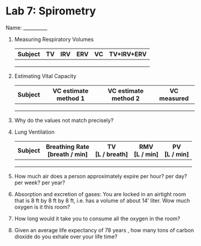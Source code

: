 # Lab 7: Spirometry

Name: __________

1. Measuring Respiratory Volumes

   | Subject | TV   | IRV  | ERV  | VC   | TV+IRV+ERV |
   | ------- | ---- | ---- | ---- | ---- | ---------- |
   |         |      |      |      |      |            |
   |         |      |      |      |      |            |
   |         |      |      |      |      |            |

2. Estimating Vital Capacity

   | Subject | VC estimate method 1 | VC estimate method 2 | VC measured |
   | ------- | -------------------- | -------------------- | ----------- |
   |         |                      |                      |             |
   |         |                      |                      |             |
   |         |                      |                      |             |

3. Why do the values not match precisely?

4. Lung Ventilation

   | Subject | Breathing Rate<br />[breath / min] | TV<br />[L / breath] | RMV<br />[L / min] | PV<br />[L / min] |
   | ------- | ---------------------------------- | -------------------- | ------------------ | ----------------- |
   |         |                                    |                      |                    |                   |
   |         |                                    |                      |                    |                   |
   |         |                                    |                      |                    |                   |

1. How much air does a person approximately expire per hour? per day? per week? per year?
2. Absorption and excretion of gases:
   You are locked in an airtight room that is 8 ft by 8 ft by 8 ft, i.e. has a volume of about 14’
   liter. Wow much oxygen is it this room?
3. How long would it take you to consume all the oxygen in the room?
4. Given an average life expectancy of 78 years , how many tons of carbon dioxide do you
   exhale over your life time?